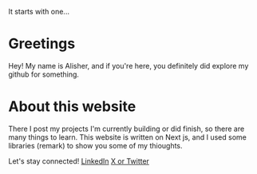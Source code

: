 It starts with one...

# Greetings
Hey! My name is Alisher, and if you're here, you definitely did explore my github for something. 

# About this website
There I post my projects I'm currently building or did finish, so there are many things to learn. This website is written on Next js, and I used some libraries (remark) to show you some of my thioughts. 

Let's stay connected! 
[LinkedIn](https://linkedin.com/in/alisherfounder)
[X or Twitter](x.com/self_founder)

